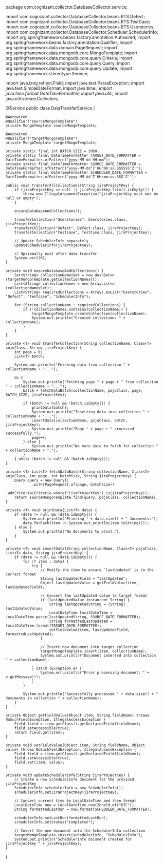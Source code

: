 package com.cognizant.collector.DatabaseCollector.service;

import com.cognizant.collector.DatabaseCollector.beans.RTS.Defect;
import com.cognizant.collector.DatabaseCollector.beans.RTS.TestCase;
import com.cognizant.collector.DatabaseCollector.beans.RTS.Userstories;
import com.cognizant.collector.DatabaseCollector.Scheduler.SchedulerInfo;
import org.springframework.beans.factory.annotation.Autowired;
import org.springframework.beans.factory.annotation.Qualifier;
import org.springframework.data.domain.PageRequest;
import org.springframework.data.mongodb.core.MongoTemplate;
import org.springframework.data.mongodb.core.query.Criteria;
import org.springframework.data.mongodb.core.query.Query;
import org.springframework.data.mongodb.core.query.Update;
import org.springframework.stereotype.Service;

import java.lang.reflect.Field;
import java.text.ParseException;
import java.text.SimpleDateFormat;
import java.time.*;
import java.time.format.DateTimeFormatter;
import java.util.*;
import java.util.stream.Collectors;

@Service
public class DataTransferService {

    @Autowired
    @Qualifier("sourceMongoTemplate")
    private MongoTemplate sourceMongoTemplate;

    @Autowired
    @Qualifier("targetMongoTemplate")
    private MongoTemplate targetMongoTemplate;

    private static final int BATCH_SIZE = 2000;
    private static final DateTimeFormatter TARGET_DATE_FORMATTER = DateTimeFormatter.ofPattern("yyyy-MM-dd HH:mm");
    private static final DateTimeFormatter SOURCE_DATE_FORMATTER = DateTimeFormatter.ofPattern("yyyy-MM-dd'T'HH:mm:ss.SSSSSS'Z'");
    private static final DateTimeFormatter SCHEDULER_DATE_FORMATTER = DateTimeFormatter.ofPattern("yyyy-MM-dd'T'HH:mm:ss.SSS'Z'");

    public void transferAllCollections(String jiraProjectKey) {
        if (jiraProjectKey == null || jiraProjectKey.trim().isEmpty()) {
            throw new IllegalArgumentException("jiraProjectKey must not be null or empty");
        }

        ensureDatabaseAndCollections();

        transferCollection("Userstories", Userstories.class, jiraProjectKey);
        transferCollection("Defect", Defect.class, jiraProjectKey);
        transferCollection("testcase", TestCase.class, jiraProjectKey);

        // Update SchedulerInfo separately
        updateSchedulerInfo(jiraProjectKey);

        // Optionally exit after data transfer
        System.exit(0);
    }

    private void ensureDatabaseAndCollections() {
        Set<String> collectionNamesSet = new HashSet<>(targetMongoTemplate.getCollectionNames());
        List<String> collectionNames = new ArrayList<>(collectionNamesSet);
        List<String> requiredCollections = Arrays.asList("Userstories", "Defect", "testcase", "SchedulerInfo");

        for (String collectionName : requiredCollections) {
            if (!collectionNames.contains(collectionName)) {
                targetMongoTemplate.createCollection(collectionName);
                System.out.println("Created collection: " + collectionName);
            }
        }
    }

    private <T> void transferCollection(String collectionName, Class<T> pojoClass, String jiraProjectKey) {
        int page = 0;
        List<T> batch;

        System.out.println("Fetching data from collection " + collectionName + "...");

        do {
            System.out.println("Fetching page " + page + " from collection " + collectionName + "...");
            batch = fetchDataBatch(collectionName, pojoClass, page, BATCH_SIZE, jiraProjectKey);

            if (batch != null && !batch.isEmpty()) {
                printData(batch);
                System.out.println("Inserting data into collection " + collectionName + "...");
                insertData(collectionName, pojoClass, batch, jiraProjectKey);
                System.out.println("Page " + page + " processed successfully.");
                page++;
            } else {
                System.out.println("No more data to fetch for collection " + collectionName + ".");
            }
        } while (batch != null && !batch.isEmpty());
    }

    private <T> List<T> fetchDataBatch(String collectionName, Class<T> pojoClass, int page, int batchSize, String jiraProjectKey) {
        Query query = new Query()
                .with(PageRequest.of(page, batchSize))
                .addCriteria(Criteria.where("jiraProjectKey").is(jiraProjectKey));
        return sourceMongoTemplate.find(query, pojoClass, collectionName);
    }

    private <T> void printData(List<T> data) {
        if (data != null && !data.isEmpty()) {
            System.out.println("Printing " + data.size() + " documents:");
            data.forEach(item -> System.out.println(item.toString()));
        } else {
            System.out.println("No documents to print.");
        }
    }

    private <T> void insertData(String collectionName, Class<T> pojoClass, List<T> data, String jiraProjectKey) {
        if (data != null && !data.isEmpty()) {
            for (T item : data) {
                try {
                    // Modify the item to ensure `lastUpdated` is in the correct format
                    String lastUpdatedField = "lastUpdated";
                    Object lastUpdatedValue = getFieldValue(item, lastUpdatedField);

                    // Convert the lastUpdated value to target format
                    if (lastUpdatedValue instanceof String) {
                        String lastUpdatedString = (String) lastUpdatedValue;
                        LocalDateTime localDateTime = LocalDateTime.parse(lastUpdatedString, SOURCE_DATE_FORMATTER);
                        String formattedLastUpdated = localDateTime.format(TARGET_DATE_FORMATTER);
                        setFieldValue(item, lastUpdatedField, formattedLastUpdated);
                    }

                    // Insert new document into target collection
                    targetMongoTemplate.insert(item, collectionName);
                    System.out.println("Document inserted into collection " + collectionName);

                } catch (Exception e) {
                    System.err.println("Error processing document: " + e.getMessage());
                }
            }

            System.out.println("Successfully processed " + data.size() + " documents in collection " + collectionName);
        }
    }

    private Object getFieldValue(Object item, String fieldName) throws NoSuchFieldException, IllegalAccessException {
        Field field = item.getClass().getDeclaredField(fieldName);
        field.setAccessible(true);
        return field.get(item);
    }

    private void setFieldValue(Object item, String fieldName, Object value) throws NoSuchFieldException, IllegalAccessException {
        Field field = item.getClass().getDeclaredField(fieldName);
        field.setAccessible(true);
        field.set(item, value);
    }

    private void updateSchedulerInfo(String jiraProjectKey) {
        // Create a new SchedulerInfo document for the provided jiraProjectKey
        SchedulerInfo schedulerInfo = new SchedulerInfo();
        schedulerInfo.setJiraProjectKey(jiraProjectKey);

        // Convert current time to LocalDateTime and then format
        LocalDateTime now = LocalDateTime.now(ZoneId.of("UTC"));
        String formattedLastRun = now.format(SCHEDULER_DATE_FORMATTER);

        schedulerInfo.setLastRun(formattedLastRun);
        schedulerInfo.setStatus("Completed");

        // Insert the new document into the SchedulerInfo collection
        targetMongoTemplate.insert(schedulerInfo, "SchedulerInfo");
        System.out.println("SchedulerInfo document created for jiraProjectKey " + jiraProjectKey);
    }
}

